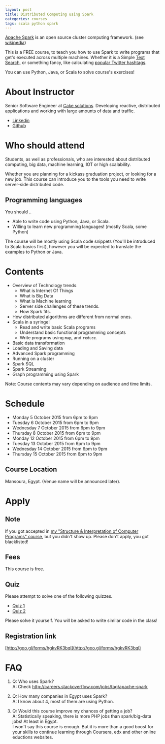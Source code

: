 ```yaml
---
layout: post
title: Distributed Computing using Spark
categories: courses
tags: scala python spark
---
```

[Apache Spark](http://spark.apache.org/) is an open source cluster computing framework. (see [wikipedia](https://en.wikipedia.org/wiki/Apache_Spark))

This is a FREE course, to teach you how to use Spark to write programs that get's executed across multiple machines. Whether it is a Simple [Text Search](http://spark.apache.org/examples.html), or something fancy, like calculating [popular Twitter hashtags](https://github.com/apache/spark/blob/master/examples/src/main/scala/org/apache/spark/examples/streaming/TwitterPopularTags.scala).

You can use Python, Java, or Scala to solve course's exercises!

# About Instructor
Senior Software Engineer at [Cake solutions](https://github.com/apache/spark/blob/master/examples/src/main/scala/org/apache/spark/examples/streaming/TwitterPopularTags.scala). Developing reactive, distributed applications and working with large amounts of data and traffic.

- [Linkedin](https://uk.linkedin.com/in/tamerradi)
- [Github](https://github.com/tabdulradi)

# Who should attend
Students, as well as professionals, who are interested about distributed computing, big data, machine learning, IOT or high scalability.

Whether you are planning for a kickass graduation project, or looking for a new job. This course can introduce you to the tools you need to write server-side distributed code.

## Programming languages
You should ..
- Able to write code using Python, Java, or Scala.
- Willing to learn new programming languages! (mostly Scala, some Python)

The course will be mostly using Scala code snippets
(You'll be introduced to Scala basics first), however you will be expected to translate the examples to Python or Java.

# Contents
- Overview of Technology trends
  - What is Internet Of Things
  - What is Big Data
  - What is Machine learning
  - Server side challenges of these trends.
  - How Spark fits.
- How distributed algorithms are different from normal ones.
- Scala in a syringe!
  - Read and write basic Scala programs
  - Understand basic functional programming concepts
  - Write programs using `map`, and `reduce`.
- Basic data transformation
- Loading and Saving data
- Advanced Spark programming
- Running on a cluster
- Spark SQL
- Spark Streaming
- Graph programming using Spark  

Note: Course contents may vary depending on audience and time limits.

# Schedule
- Monday 5 October 2015 from 6pm to 9pm
- Tuesday 6 October 2015 from 6pm to 9pm
- Wednesday 7 October 2015 from 6pm to 9pm
- Thursday 8 October 2015 from 6pm to 9pm
- Monday 12 October 2015 from 6pm to 9pm
- Tuesday 13 October 2015 from 6pm to 9pm
- Wednesday 14 October 2015 from 6pm to 9pm
- Thursday 15 October 2015 from 6pm to 9pm

## Course Location
Mansoura, Egypt. (Venue name will be announced later).

# Apply
## Note
If you got accepted in [my "Structure & Interpretation of Computer Programs" course](http://abdulradi.com/courses/sicp-using-javascript-for-absolute-beginners.html), but you didn't show up. Please don't apply, you got blacklisted!

## Fees
This course is free.

## Quiz
Please attempt to solve one of the following quizzes.
- [Quiz 1](https://github.com/Kiosk12/spark-training/tree/master/quiz/quiz1)
- [Quiz 2](https://github.com/Kiosk12/spark-training/tree/master/quiz/quiz2)

Please solve it yourself. You will be asked to write similar code in the class!

## Registration link
[http://goo.gl/forms/hgkvRK3bqI](http://goo.gl/forms/hgkvRK3bqI)

# FAQ
1. Q: Who uses Spark?  
A: Check http://careers.stackoverflow.com/jobs/tag/apache-spark

1. Q: How many companies in Egypt uses Spark?  
A: I know about 4, most of them are using Python.

1. Q: Would this course improve my chances of getting a job?  
A: Statistically speaking, there is more PHP jobs than spark/big-data jobs! At least in Egypt.   
I won't say this course is enough. But it is more than a good boost for your skills to continue learning through Coursera, edx and other online eductions websites.
